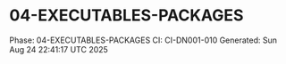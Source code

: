 # 04-EXECUTABLES-PACKAGES
Phase: 04-EXECUTABLES-PACKAGES
CI: CI-DN001-010
Generated: Sun Aug 24 22:41:17 UTC 2025
